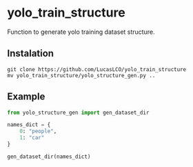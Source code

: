 #  yolo_train_structure
Function to generate yolo training dataset structure.

## Instalation
```
git clone https://github.com/LucasLCO/yolo_train_structure
mv yolo_train_structure/yolo_structure_gen.py ..
```


## Example
```python
from yolo_structure_gen import gen_dataset_dir

names_dict = {
    0: "people",
    1: "car"
}

gen_dataset_dir(names_dict)
```